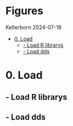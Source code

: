 Figures
================
Kelterborn
2024-07-18

- [0. Load](#0-load)
  - [- Load R librarys](#--load-r-librarys)
  - [- Load dds](#--load-dds)

# 0. Load

## - Load R librarys

## - Load dds
